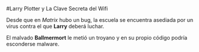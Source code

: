 #Larry Plotter y La Clave Secreta del Wifi

Desde que en *Matrix* hubo un bug, la escuela se encuentra asediada por un virus contra el que **Larry** deberá luchar.

El malvado **Ballmermort** le metió un troyano y en su propio código podría esconderse malware.
